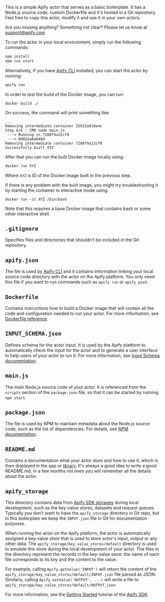 This is a simple Apify actor that serves as a basic boilerplate.
It has a Node.js source code, custom Dockerfile and it's hosted in a Git repository.
Feel free to copy this actor, modify it and use it in your own actors.

Are you missing anything? Something not clear? Please let us know at support@apify.com

To run the actor in your local environment, simply run the following commands:

```bash
npm install
npm run start
```

Alternatively, if you have [Apify CLI](https://apify.com/docs/cli) installed, you can start the actor by running:

```bash
apify run
```

In order to test the build of the Docker image, you can run:

```
docker build ./
```

On success, the command will print something like:

```
...
Removing intermediate container 22915a918e4c
Step 6/6 : CMD node main.js
 ---> Running in 7288f9a12cf0
 ---> 0d82ea8a648d
Removing intermediate container 7288f9a12cf0
Successfully built XYZ
```

After that you can run the built Docker image locally using:

```bash
docker run XYZ
```

Where `XYZ` is ID of the Docker image built in the previous step.

If there is any problem with the built image, you might try troubleshooting it
by starting the container in interactive mode using:

```
docker run -it XYZ /bin/bash
```

Note that this requires a base Docker image that contains bash or some other interactive shell.


## `.gitignore`

Specifies files and directories that shouldn't be included in the Git repository.

## `apify.json`

The file is used by [Apify CLI](https://apify.com/docs/cli)
and it contains information linking your local source code directory with the
actor on the Apify platform.
You only need this file if you want to run commands such as `apify run`
or `apify push`.

## `Dockerfile`

Contains instructions how to build a Docker image that will contain
all the code and configuration needed to run your actor.
For more information, see [Dockerfile reference](https://docs.docker.com/engine/reference/builder/).

## `INPUT_SCHEMA.json`

Defines schema for the actor input. It is used by the Apify platform
to automatically check the input for the actor and to generate
a user interface to help users of your actor to run it.
For more information, see [Input Schema documentation](https://apify.com/docs/actor/input-schema). 

## `main.js`

The main Node.js source code of your actor.
It is referenced from the `scripts` section of the `package.json` file,
so that it can be started by running `npm start`.

## `package.json`

The file is used by NPM to maintain metadata about the Node.js source code,
such as the list of dependencies.
For details, see [NPM documentation](https://docs.npmjs.com/files/package.json).

## `README.md`

Contains a documentation what your actor does and how to use it,
which is then displayed in the app or [library](https://apify.com/apify/quick-start).
It's always a good idea to write a good README.md, in a few months not even you
will remember all the details about the actor.

## `apify_storage`

This directory contains data from
[Apify SDK storages](https://sdk.apify.com/docs/guides/datastorage)
during local development, such as the key-value stores,
datasets and request queues.
Typically you don't want to have the `apify_storage` directory in Git repo,
but in this boilerplate we keep the `INPUT.json` file in Git
for documentation purposes.

When running the actor on the Apify platform, the actor is automatically assigned
a key-value store that is used to store actor's input, output or any other data.
The `apify_storage/key_value_stores/default` directory is used to emulate this store
during the local development of your actor.
The files in the directory represent the records in the key-value store: the name
of each file corresponds to its key and the content to the value.

For example, calling `Apify.getValue('INPUT')` will return the content
of the `apify_storage/key_value_stores/default/INPUT.json` file parsed as JSON. Similarly, calling
`Apify.setValue('OUTPUT', ...)` will write a file to `apify_storage/key_value_stores/default/OUTPUT.json`.

For more information, see the [Getting Started](https://sdk.apify.com/docs/guides/gettingstarted) tutorial
of the [Apify SDK](https://sdk.apify.com).
